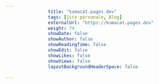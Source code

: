 ---
                title: "kumacat.pages.dev"
                tags: [Sito personale, Blog]
                externalUrl: "https://kumacat.pages.dev"
                weight: 74
                showDate: false
                showAuthor: false
                showReadingTime: false
                showEdit: false
                showLikes: false
                showViews: false
                layoutBackgroundHeaderSpace: false
                ---

